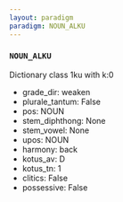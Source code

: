 ```yaml
---
layout: paradigm
paradigm: NOUN_ALKU
---
```

### ` NOUN_ALKU `

Dictionary class 1ku with k:0
* grade_dir: weaken
* plurale_tantum: False
* pos: NOUN
* stem_diphthong: None
* stem_vowel: None
* upos: NOUN
* harmony: back
* kotus_av: D
* kotus_tn: 1
* clitics: False
* possessive: False
